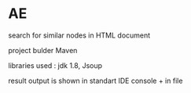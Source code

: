 # AE
search for similar nodes in HTML document

project bulder Maven

libraries used : jdk 1.8, Jsoup

result output is shown in standart IDE console + in file 
